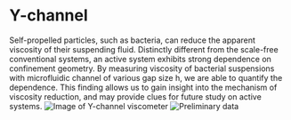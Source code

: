 # Y-channel
Self-propelled particles, such as bacteria, can reduce the apparent viscosity of their suspending fluid. Distinctly different from the scale-free conventional systems, an active system exhibits strong dependence on confinement geometry. By measuring viscosity of bacterial suspensions with microfluidic channel of various gap size h, we are able to quantify the dependence. This finding allows us to gain insight into the mechanism of viscosity reduction, and may provide clues for future study on active systems.
![Image of Y-channel viscometer](http://zloverty.github.io/image/thin_channel.png)
![Preliminary data](zloverty.github.io/image/12202017.png)
